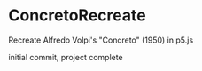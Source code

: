 # ConcretoRecreate
Recreate Alfredo Volpi's "Concreto" (1950) in p5.js

initial commit, project complete
